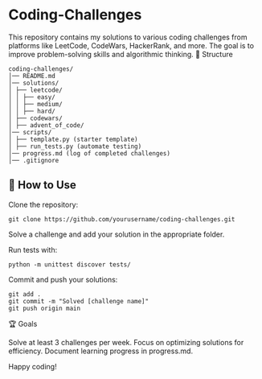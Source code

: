 # Coding-Challenges

This repository contains my solutions to various coding challenges from platforms like LeetCode, CodeWars, HackerRank, and more. The goal is to improve problem-solving skills and algorithmic thinking.
📂 Structure

```
coding-challenges/
│── README.md
│── solutions/
│ ├── leetcode/
│ │ ├── easy/
│ │ ├── medium/
│ │ ├── hard/
│ ├── codewars/
│ ├── advent_of_code/
│── scripts/
│ ├── template.py (starter template)
│ ├── run_tests.py (automate testing)
│── progress.md (log of completed challenges)
│── .gitignore
```

## 🚀 How to Use

Clone the repository:

    git clone https://github.com/yourusername/coding-challenges.git
    
Solve a challenge and add your solution in the appropriate folder.

Run tests with:

    python -m unittest discover tests/

Commit and push your solutions:

    git add .  
    git commit -m "Solved [challenge name]"  
    git push origin main  

🏆 Goals

Solve at least 3 challenges per week.
Focus on optimizing solutions for efficiency.
Document learning progress in progress.md.

Happy coding!
